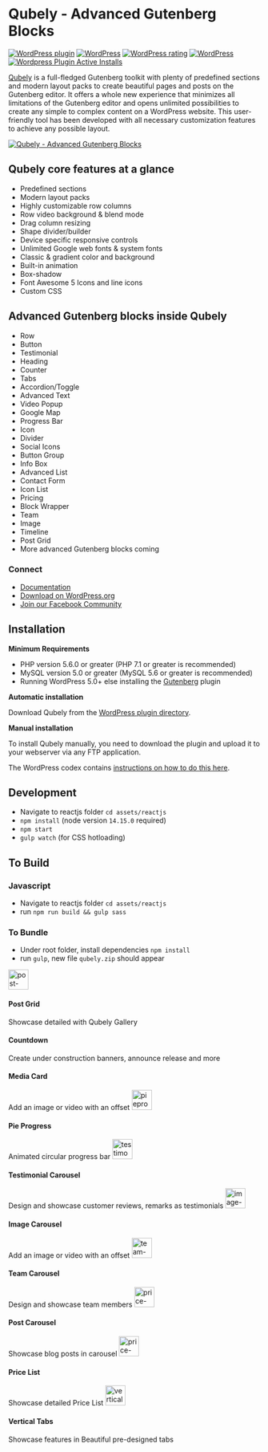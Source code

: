 # Qubely - Advanced Gutenberg Blocks

[![WordPress plugin](https://img.shields.io/wordpress/plugin/v/qubely.svg)](https://wordpress.org/plugins/qubely/)
[![WordPress](https://img.shields.io/wordpress/v/qubely.svg)](https://wordpress.org/plugins/qubely/)
[![WordPress rating](https://img.shields.io/wordpress/plugin/r/qubely.svg)](https://wordpress.org/support/plugin/qubely/reviews/)
[![WordPress](https://img.shields.io/wordpress/plugin/dt/qubely.svg)](https://wordpress.org/plugins/qubely/advanced/)
[![Wordpress Plugin Active Installs](https://img.shields.io/wordpress/plugin/installs/qubely.svg)](https://wordpress.org/plugins/qubely/)

[Qubely](https://wordpress.org/plugins/qubely/) is a full-fledged Gutenberg toolkit with plenty of predefined sections and modern layout packs to create beautiful pages and posts on the Gutenberg editor. It offers a whole new experience that minimizes all limitations of the Gutenberg editor and opens unlimited possibilities to create any simple to complex content on a WordPress website. This user-friendly tool has been developed with all necessary customization features to achieve any possible layout.

[![Qubely - Advanced Gutenberg Blocks](https://ps.w.org/qubely/assets/banner-1544x500.jpg?rev=2111259)](http://www.youtube.com/watch?v=_aRAQkHZiUQ)

## Qubely core features at a glance

- Predefined sections
- Modern layout packs
- Highly customizable row columns
- Row video background & blend mode
- Drag column resizing
- Shape divider/builder
- Device specific responsive controls
- Unlimited Google web fonts & system fonts
- Classic & gradient color and background
- Built-in animation
- Box-shadow
- Font Awesome 5 Icons and line icons
- Custom CSS

## Advanced Gutenberg blocks inside Qubely

- Row
- Button
- Testimonial
- Heading
- Counter
- Tabs
- Accordion/Toggle
- Advanced Text
- Video Popup
- Google Map
- Progress Bar
- Icon
- Divider
- Social Icons
- Button Group
- Info Box
- Advanced List
- Contact Form
- Icon List
- Pricing
- Block Wrapper
- Team
- Image
- Timeline
- Post Grid
- More advanced Gutenberg blocks coming

### Connect

- [Documentation](https://docs.themeum.com/qubely/)
- [Download on WordPress.org](https://wordpress.org/plugins/qubely/)
- [Join our Facebook Community](https://www.facebook.com/groups/qubely)

## Installation

**Minimum Requirements**

- PHP version 5.6.0 or greater (PHP 7.1 or greater is recommended)
- MySQL version 5.0 or greater (MySQL 5.6 or greater is recommended)
- Running WordPress 5.0+ else installing the [Gutenberg](https://wordpress.org/plugins/gutenberg/) plugin

**Automatic installation**

Download Qubely from the [WordPress plugin directory](https://wordpress.org/plugins/qubely/).

**Manual installation**

To install Qubely manually, you need to download the plugin and upload it to your webserver via any FTP application.

The WordPress codex contains [instructions on how to do this here](https://codex.wordpress.org/Managing_Plugins#Manual_Plugin_Installation).

## Development

- Navigate to reactjs folder `cd assets/reactjs`
- `npm install` (node version `14.15.0` required)
- `npm start`
- `gulp watch` (for CSS hotloading)

## To Build

### Javascript

- Navigate to reactjs folder `cd assets/reactjs`
- run `npm run build && gulp sass`

### To Bundle

- Under root folder, install dependencies `npm install`
- run `gulp`, new file `qubely.zip` should appear

<img src="https://www.themeum.com/wp-content/uploads/2019/09/post-grid-block.svg" alt="post-grid" height="40px" >
<h4>Post Grid</h4>
Showcase detailed with Qubely Gallery
</tr>

<tr>

<td align="center">
<h4>Countdown</h4>
Create under construction banners, announce release and more
</td>

<td align="center">
<h4>Media Card</h4>
Add an image or video with an offset
</td>

<td align="center">
<img src="https://www.themeum.com/wp-content/uploads/2019/12/pie_icon.svg" alt="pieprogress" height="40px" >
<h4>Pie Progress</h4>
Animated circular progress bar
</td>

</tr>

<tr>

<td align="center">
<img src="https://www.themeum.com/wp-content/uploads/2019/10/block-testimonial-carousel.svg" alt="testimonial-carousel" height="40px" >
<h4>Testimonial Carousel</h4>
Design and showcase customer reviews, remarks as testimonials
</td>

<td align="center">
<img src="https://www.themeum.com/wp-content/uploads/2019/10/block-image-carousel.svg" alt="image-carousel" height="40px" >
<h4>Image Carousel</h4>
Add an image or video with an offset
</td>

<td align="center">
<img src="https://www.themeum.com/wp-content/uploads/2019/10/block-team-carousel.svg" alt="team-carousel" height="40px" >
<h4>Team Carousel</h4>
Design and showcase team members
</td>

</tr>

<tr>

<td align="center">
<img src="https://www.themeum.com/wp-content/uploads/2019/10/block-post-carousel.svg" alt="price-list" height="40px" >
<h4>Post Carousel</h4>
Showcase blog posts in carousel
</td>

<td align="center">
<img src="https://www.themeum.com/wp-content/uploads/2019/10/block-price-list.svg" alt="price-list" height="40px" >
<h4>Price List</h4>
Showcase detailed Price List
</td>

<td align="center">
<img src="https://www.themeum.com/wp-content/uploads/2020/01/vertical-tab.svg" alt="vertical-tabls" height="40px" >
<h4>Vertical Tabs</h4>
Showcase features in Beautiful pre-designed tabs 
</td>
</tr>
</table>
